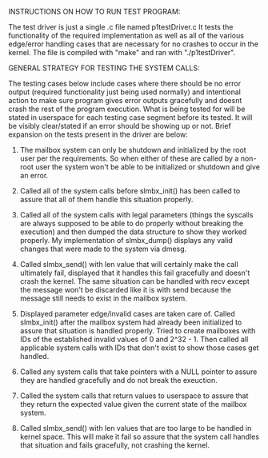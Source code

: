 INSTRUCTIONS ON HOW TO RUN TEST PROGRAM:

The test driver is just a single .c file named p1testDriver.c It tests the functionality of the required implementation as well as all of the various edge/error handling cases that are necessary for no crashes to occur in the kernel. The file is compiled with "make" and ran with "./p1testDriver".

GENERAL STRATEGY FOR TESTING THE SYSTEM CALLS:

The testing cases below include cases where there should be no error output (required functionality just being used normally) and intentional action to make sure program gives error outputs gracefully and doesnt crash the rest of the program execution. What is being tested for will be stated in userspace for each testing case segment before its tested. It will be visibly clear/stated if an error should be showing up or not. Brief expansion on the tests present in the driver are below:

1. The mailbox system can only be shutdown and initialized by the root user per the requirements. So when either of these are called by a non-root user the system won't be able to be initialized or shutdown and give an error. 

2. Called all of the system calls before slmbx_init() has been called to assure that all of them handle this situation properly. 

3. Called all of the system calls with legal parameters (things the syscalls are always supposed to be able to do properly without breaking the execution) and then dumped the data structure to show they worked properly. My implementation of slmbx_dump() displays any valid changes that were made to the system via dmesg. 

4. Called slmbx_send() with len value that will certainly make the call ultimately fail, displayed that it handles this fail gracefully and doesn't crash the kernel. The same situation can be handled with recv except the message won't be discarded like it is with send because the message still needs to exist in the mailbox system. 

5. Displayed parameter edge/invalid cases are taken care of. Called slmbx_init() after the mailbox system had already been initialized to assure that situation is handled properly. Tried to create mailboxes with IDs of the established invalid values of 0 and 2^32 - 1. Then called all applicable system calls with IDs that don't exist to show those cases get handled. 

6. Called any system calls that take pointers with a NULL pointer to assure they are handled gracefully and do not break the exeuction.

7. Called the system calls that return values to userspace to assure that they return the expected value given the current state of the mailbox system. 

8. Called slmbx_send() with len values that are too large to be handled in kernel space. This will make it fail so assure that the system call handles that situation and fails gracefully, not crashing the kernel.
